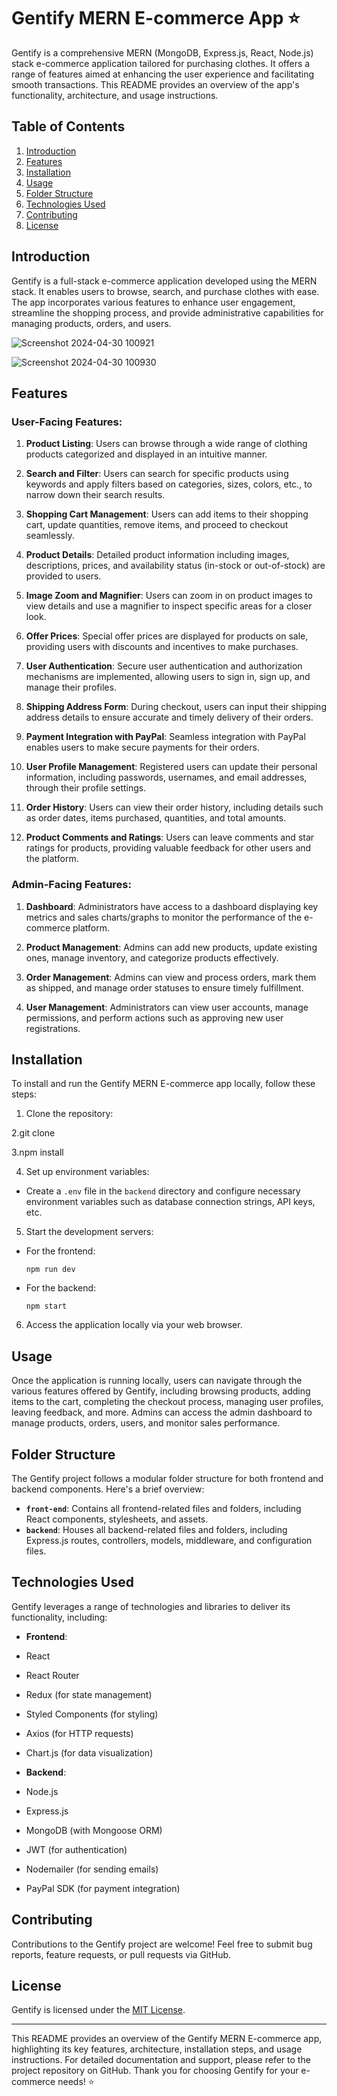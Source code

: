 # Gentify MERN E-commerce App ⭐️

Gentify is a comprehensive MERN (MongoDB, Express.js, React, Node.js) stack e-commerce application tailored for purchasing clothes. It offers a range of features aimed at enhancing the user experience and facilitating smooth transactions. This README provides an overview of the app's functionality, architecture, and usage instructions.

## Table of Contents

1. [Introduction](#introduction)
2. [Features](#features)
3. [Installation](#installation)
4. [Usage](#usage)
5. [Folder Structure](#folder-structure)
6. [Technologies Used](#technologies-used)
7. [Contributing](#contributing)
8. [License](#license)

## Introduction

Gentify is a full-stack e-commerce application developed using the MERN stack. It enables users to browse, search, and purchase clothes with ease. The app incorporates various features to enhance user engagement, streamline the shopping process, and provide administrative capabilities for managing products, orders, and users.


![Screenshot 2024-04-30 100921](https://github.com/mohd-ashif/E-commerce/assets/134498212/86f39a0e-d2a5-4487-aac7-1f37e39b3b28)

![Screenshot 2024-04-30 100930](https://github.com/mohd-ashif/E-commerce/assets/134498212/3f07a65e-84c3-45ab-bb3b-1efcb22b84ed)

## Features

### User-Facing Features:

1. **Product Listing**: Users can browse through a wide range of clothing products categorized and displayed in an intuitive manner.

2. **Search and Filter**: Users can search for specific products using keywords and apply filters based on categories, sizes, colors, etc., to narrow down their search results.

3. **Shopping Cart Management**: Users can add items to their shopping cart, update quantities, remove items, and proceed to checkout seamlessly.

4. **Product Details**: Detailed product information including images, descriptions, prices, and availability status (in-stock or out-of-stock) are provided to users.

5. **Image Zoom and Magnifier**: Users can zoom in on product images to view details and use a magnifier to inspect specific areas for a closer look.

6. **Offer Prices**: Special offer prices are displayed for products on sale, providing users with discounts and incentives to make purchases.

7. **User Authentication**: Secure user authentication and authorization mechanisms are implemented, allowing users to sign in, sign up, and manage their profiles.

8. **Shipping Address Form**: During checkout, users can input their shipping address details to ensure accurate and timely delivery of their orders.

9. **Payment Integration with PayPal**: Seamless integration with PayPal enables users to make secure payments for their orders.

10. **User Profile Management**: Registered users can update their personal information, including passwords, usernames, and email addresses, through their profile settings.

11. **Order History**: Users can view their order history, including details such as order dates, items purchased, quantities, and total amounts.

12. **Product Comments and Ratings**: Users can leave comments and star ratings for products, providing valuable feedback for other users and the platform.

### Admin-Facing Features:

1. **Dashboard**: Administrators have access to a dashboard displaying key metrics and sales charts/graphs to monitor the performance of the e-commerce platform.

2. **Product Management**: Admins can add new products, update existing ones, manage inventory, and categorize products effectively.

3. **Order Management**: Admins can view and process orders, mark them as shipped, and manage order statuses to ensure timely fulfillment.

4. **User Management**: Administrators can view user accounts, manage permissions, and perform actions such as approving new user registrations.

## Installation

To install and run the Gentify MERN E-commerce app locally, follow these steps:

1. Clone the repository:

2.git clone <repository-url>

3.npm install 

4. Set up environment variables:

- Create a `.env` file in the `backend` directory and configure necessary environment variables such as database connection strings, API keys, etc.

5. Start the development servers:

- For the frontend:

  ```
  npm run dev
  ```

- For the backend:

  ```
  npm start
  ```

6. Access the application locally via your web browser.

## Usage

Once the application is running locally, users can navigate through the various features offered by Gentify, including browsing products, adding items to the cart, completing the checkout process, managing user profiles, leaving feedback, and more. Admins can access the admin dashboard to manage products, orders, users, and monitor sales performance.

## Folder Structure

The Gentify project follows a modular folder structure for both frontend and backend components. Here's a brief overview:

- **`front-end`**: Contains all frontend-related files and folders, including React components, stylesheets, and assets.
- **`backend`**: Houses all backend-related files and folders, including Express.js routes, controllers, models, middleware, and configuration files.

## Technologies Used

Gentify leverages a range of technologies and libraries to deliver its functionality, including:

- **Frontend**:
- React
- React Router
- Redux (for state management)
- Styled Components (for styling)
- Axios (for HTTP requests)
- Chart.js (for data visualization)

- **Backend**:
- Node.js
- Express.js
- MongoDB (with Mongoose ORM)
- JWT (for authentication)
- Nodemailer (for sending emails)
- PayPal SDK (for payment integration)

## Contributing

Contributions to the Gentify project are welcome! Feel free to submit bug reports, feature requests, or pull requests via GitHub.

## License

Gentify is licensed under the [MIT License](LICENSE).

---

This README provides an overview of the Gentify MERN E-commerce app, highlighting its key features, architecture, installation steps, and usage instructions. For detailed documentation and support, please refer to the project repository on GitHub. Thank you for choosing Gentify for your e-commerce needs! ⭐️
